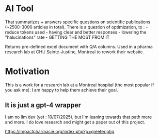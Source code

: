 # AI Tool
That summarizes + answers specific questions on scientific publications (~2500-3000 articles in total).
There is a question of optimization, to : 
    - reduce tokens used
    - having clear and better responses
    - lowering the "halucinations" rate
    - GETTING THE MOST FROM IT

Returns pre-defined excel document with Q/A columns.
Used in a pharma research lab at CHU Sainte-Justine, Montreal to rework their website.

# Motivation
This is a work for a research lab at a Montreal hospital (the most popular if you ask me). I am happy to help them achieve their goal.

## It is just a gpt-4 wrapper
I am no llm dev (yet : 10/07/2025), but I'm leaning towards that path more and more.
I do love research and might get a paper out of this project.

https://impactpharmacie.org/index.php?p=greeter.php
